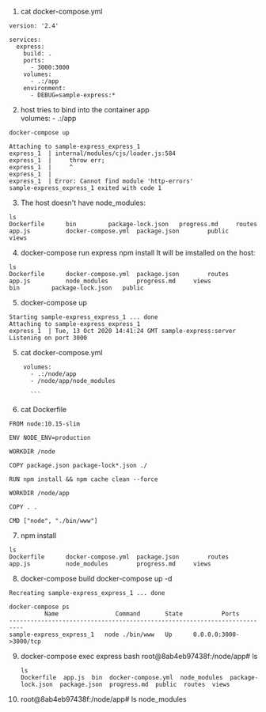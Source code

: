 1. cat docker-compose.yml

```
version: '2.4'

services:
  express:
    build: .
    ports:
      - 3000:3000
    volumes:
      - .:/app
    environment:
      - DEBUG=sample-express:*
```

2. host tries to bind into the container app  
   volumes: - .:/app

```
docker-compose up

Attaching to sample-express_express_1
express_1  | internal/modules/cjs/loader.js:584
express_1  |     throw err;
express_1  |     ^
express_1  |
express_1  | Error: Cannot find module 'http-errors'
sample-express_express_1 exited with code 1

```

3. The host doesn't have node_modules:

```
ls
Dockerfile		bin			package-lock.json	progress.md		routes
app.js			docker-compose.yml	package.json		public			views
```

4. docker-compose run express npm install
   It will be imstalled on the host:

```
ls
Dockerfile		docker-compose.yml	package.json		routes
app.js			node_modules		progress.md		views
bin			package-lock.json	public
```

5. docker-compose up

```
Starting sample-express_express_1 ... done
Attaching to sample-express_express_1
express_1  | Tue, 13 Oct 2020 14:41:24 GMT sample-express:server Listening on port 3000
```

5. cat docker-compose.yml

````
    volumes:
      - .:/node/app
      - /node/app/node_modules

      ```
````

6. cat Dockerfile

```
FROM node:10.15-slim

ENV NODE_ENV=production

WORKDIR /node

COPY package.json package-lock*.json ./

RUN npm install && npm cache clean --force

WORKDIR /node/app

COPY . .

CMD ["node", "./bin/www"]
```

7. npm install

```
ls
Dockerfile		docker-compose.yml	package.json		routes
app.js			node_modules		progress.md		views
```

8. docker-compose build
   docker-compose up -d

```
Recreating sample-express_express_1 ... done

docker-compose ps
          Name                Command       State           Ports
--------------------------------------------------------------------------
sample-express_express_1   node ./bin/www   Up      0.0.0.0:3000->3000/tcp
```

9. docker-compose exec express bash
   root@8ab4eb97438f:/node/app# ls

   ```
   ls
   Dockerfile  app.js  bin  docker-compose.yml  node_modules  package-lock.json  package.json  progress.md  public  routes  views

   ```

10. root@8ab4eb97438f:/node/app# ls node_modules
